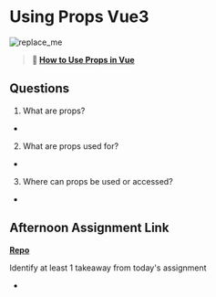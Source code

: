# Using Props Vue3

![replace_me](https://codeworks.blob.core.windows.net/public/assets/img/illustrations/placeholder.svg)

> **📖 [How to Use Props in Vue](https://codeworksacademy.com/fs-student-guide/resources/wk6/02-Props)**

## Questions

1. What are props?

- 

2. What are props used for?

- 

3. Where can props be used or accessed?

- 

## Afternoon Assignment Link

**[Repo](https://github.com/TheOneTrueRy/GiftedRevue)**

Identify at least 1 takeaway from today's assignment

- 
